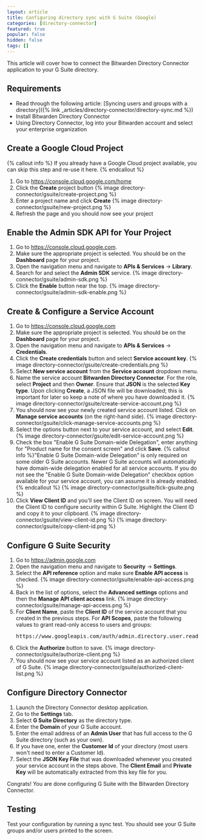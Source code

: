 ```yaml
---
layout: article
title: Configuring directory sync with G Suite (Google)
categories: [directory-connector]
featured: true
popular: false
hidden: false
tags: []
---
```


This article will cover how to connect the Bitwarden Directory Connector application to your G Suite directory.

## Requirements

- Read through the following article: [Syncing users and groups with a directory]({% link _articles/directory-connector/directory-sync.md %})
- Install Bitwarden Directory Connector
- Using Directory Connector, log into your Bitwarden account and select your enterprise organization

## Create a Google Cloud Project

{% callout info %}
If you already have a Google Cloud project available, you can skip this step and re-use it here.
{% endcallout %}

1. Go to <https://console.cloud.google.com/home>
2. Click the **Create** project button
   {% image directory-connector/gsuite/create-project.png %}
3. Enter a project name and click **Create**
   {% image directory-connector/gsuite/new-project.png %}
4. Refresh the page and you should now see your project

## Enable the Admin SDK API for Your Project

1. Go to <https://console.cloud.google.com>.
2. Make sure the appropriate project is selected. You should be on the **Dashboard** page for your project.
3. Open the navigation menu and navigate to **APIs &amp; Services** &rarr; **Library**.
4. Search for and select the **Admin SDK** service.
   {% image directory-connector/gsuite/admin-sdk.png %}
5. Click the **Enable** button near the top.
   {% image directory-connector/gsuite/admin-sdk-enable.png %}

## Create & Configure a Service Account

1. Go to <https://console.cloud.google.com>
2. Make sure the appropriate project is selected. You should be on the **Dashboard** page for your project.
3. Open the navigation menu and navigate to **APIs &amp; Services** &rarr; **Credentials**.
4. Click the **Create credentials** button and select **Service account key**.
   {% image directory-connector/gsuite/create-credentials.png %}
5. Select **New service account** from the **Service account** dropdown menu.
6. Name the service account **Bitwarden Directory Connector**. For the role, select **Project** and then **Owner**. Ensure that **JSON** is the selected **Key type**. Upon clicking **Create**, a JSON file will be downloaded; this is important for later so keep a note of where you have downloaded it.
   {% image directory-connector/gsuite/create-service-account.png %}
7. You should now see your newly created service account listed. Click on **Manage service accounts** (on the right-hand side).
   {% image directory-connector/gsuite/click-manage-service-accounts.png %}
8. Select the options button next to your service account, and select **Edit**.
   {% image directory-connector/gsuite/edit-service-account.png %}
9. Check the box "Enable G Suite Domain-wide Delegation", enter anything for "Product name for the consent screen" and click **Save**.
   {% callout info %}"Enable G Suite Domain-wide Delegation" is only required on some older G Suite accounts. Newer G Suite accounts will automatically have domain-wide delegation enabled for all service accounts. If you do not see the "Enable G Suite Domain-wide Delegation" checkbox option available for your service account, you can assume it is already enabled.{% endcallout %}
   {% image directory-connector/gsuite/tick-gsuite.png %}
1.  Click **View Client ID** and you'll see the Client ID on screen. You will need the Client ID to configure security within G Suite. Highlight the Client ID and copy it to your clipboard.
   {% image directory-connector/gsuite/view-client-id.png %}
   {% image directory-connector/gsuite/copy-client-id.png %}

## Configure G Suite Security

1. Go to <https://admin.google.com>
2. Open the navigation menu and navigate to **Security** &rarr; **Settings**.
3. Select the **API reference** option and make sure **Enable API access** is checked.
   {% image directory-connector/gsuite/enable-api-access.png %}
4. Back in the list of options, select the **Advanced settings** options and then the **Manage API client access** link.
   {% image directory-connector/gsuite/manage-api-access.png %}
5. For **Client Name**, paste the **Client ID** of the service account that you created in the previous steps. For **API Scopes**, paste the following values to grant read-only access to users and groups:
   <pre>https://www.googleapis.com/auth/admin.directory.user.readonly,https://www.googleapis.com/auth/admin.directory.group.readonly,https://www.googleapis.com/auth/admin.directory.group.member.readonly</pre>
6. Click the **Authorize** button to save.
   {% image directory-connector/gsuite/authorize-client.png %}
7. You should now see your service account listed as an authorized client of G Suite.
   {% image directory-connector/gsuite/authorized-client-list.png %}

## Configure Directory Connector

1. Launch the Directory Connector desktop application.
2. Go to the **Settings** tab.
3. Select **G Suite Directory** as the directory type.
4. Enter the **Domain** of your G Suite account.
5. Enter the email address of an **Admin User** that has full access to the G Suite directory (such as your own).
6. If you have one, enter the **Customer Id** of your directory (most users won't need to enter a Customer Id).
7. Select the **JSON Key File** that was downloaded whenever you created your service account in the steps above. The **Client Email** and **Private Key** will be automatically extracted from this key file for you.

Congrats! You are done configuring G Suite with the Bitwarden Directory Connector.

## Testing

Test your configuration by running a sync test. You should see your G Suite groups and/or users printed to the screen.

